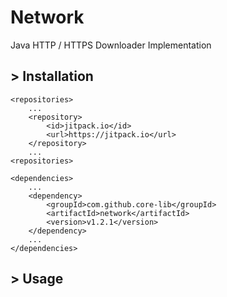 Network
=======

Java HTTP / HTTPS Downloader Implementation

## > Installation

```
<repositories>
    ...
    <repository>
        <id>jitpack.io</id>
        <url>https://jitpack.io</url>
    </repository>
    ...
<repositories>

<dependencies>
    ...
    <dependency>
        <groupId>com.github.core-lib</groupId>
        <artifactId>network</artifactId>
        <version>v1.2.1</version>
    </dependency>
    ...
</dependencies>
```

## > Usage





